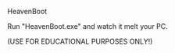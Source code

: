 HeavenBoot

Run "HeavenBoot.exe" and watch it melt your PC.

(USE FOR EDUCATIONAL PURPOSES ONLY!)
 
